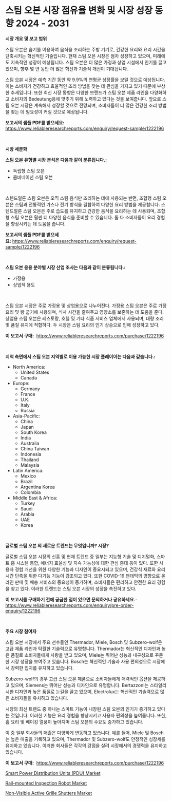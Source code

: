 <p><h1>스팀 오븐 시장 점유율 변화 및 시장 성장 동향 2024 - 2031</h1></p><p><strong>시장 개요 및 보고 범위</strong></p>
<p><p>스팀 오븐은 습기를 이용하여 음식을 조리하는 주방 기기로, 건강한 요리와 요리 시간을 단축시키는 혁신적인 기술입니다. 현재 스팀 오븐 시장은 점차 성장하고 있으며, 미래에도 지속적인 성장이 예상됩니다. 스팀 오븐은 더 많은 가정과 상업 시설에서 인기를 끌고 있으며, 향후 몇 년 동안 더 많은 혁신과 기술적 개선이 기대됩니다.</p><p>스팀 오븐 시장은 예측 기간 동안 약 9.9%의 연평균 성장률을 보일 것으로 예상됩니다. 이는 소비자가 건강하고 효율적인 조리 방법을 찾는 데 관심을 가지고 있기 때문에 부상한 추세입니다. 또한 최신 시장 동향은 다양한 브랜드가 스팀 오븐 제품 라인을 다양화하고 소비자의 Bedeutung응에 맞추기 위해 노력하고 있다는 것을 보여줍니다. 앞으로 스팀 오븐 시장은 계속해서 성장할 것으로 전망되며, 소비자들이 더 많은 건강한 조리 방법을 찾는 데 필요성이 커질 것으로 예상됩니다.</p></p>
<p><strong>보고서의 샘플 PDF를 받으세요:</strong> <a href="https://www.reliableresearchreports.com/enquiry/request-sample/1222196">https://www.reliableresearchreports.com/enquiry/request-sample/1222196</a></p>
<p>&nbsp;</p>
<p><strong>시장 세분화</strong></p>
<p><strong>스팀 오븐 유형별 시장 분석은 다음과 같이 분류됩니다.:</strong></p>
<p><ul><li>독립형 스팀 오븐</li><li>콤비네이션 스팀 오븐</li></ul></p>
<p>&nbsp;</p>
<p><p>스텐드얼론 스팀 오븐은 오직 스팀 음식만 조리하는 데에 사용되는 반면, 조합형 스팀 오븐은 스팀과 전통적인 가스나 전기 방식을 결합하여 다양한 요리 방법을 제공합니다. 스텐드얼론 스팀 오븐은 주로 습도를 유지하고 건강한 음식을 요리하는 데 사용되며, 조합형 스팀 오븐은 훨씬 더 다양한 음식을 준비할 수 있습니다. 둘 다 소비자들이 요리 경험을 향상시키는 데 도움을 줍니다.</p></p>
<p><strong>보고서의 샘플 PDF를 받으세요:</strong>&nbsp;<a href="https://www.reliableresearchreports.com/enquiry/request-sample/1222196">https://www.reliableresearchreports.com/enquiry/request-sample/1222196</a></p>
<p>&nbsp;</p>
<p><strong> 스팀 오븐 응용 분야별 시장 산업 조사는 다음과 같이 분류됩니다.:</strong></p>
<p><ul><li>가정용</li><li>상업적 용도</li></ul></p>
<p>&nbsp;</p>
<p><p>스팀 오븐 시장은 주로 가정용 및 상업용으로 나누어진다. 가정용 스팀 오븐은 주로 가정 요리 및 빵 굽기에 사용되며, 식사 시간을 줄여주고 영양소를 보존하는 데 도움을 준다. 상업용 스팀 오븐은 레스토랑, 호텔 및 기타 식품 서비스 업체에서 사용되며, 대량 조리 및 품질 유지에 적합하다. 두 시장은 스팀 요리의 인기 상승으로 인해 성장하고 있다.</p></p>
<p><strong>이 보고서 구매:</strong>&nbsp; <a href="https://www.reliableresearchreports.com/purchase/1222196">https://www.reliableresearchreports.com/purchase/1222196</a></p>
<p>&nbsp;</p>
<p><strong>지역 측면에서 스팀 오븐 지역별로 이용 가능한 시장 플레이어는 다음과 같습니다.:</strong></p>
<p><ul>
    <li>
        North America:
        <ul>
            <li>United States</li>
            <li>Canada</li>
        </ul>
    </li>
    <li>
        Europe:
        <ul>
            <li>Germany</li>
            <li>France</li>
            <li>U.K.</li>
            <li>Italy</li>
            <li>Russia</li>
        </ul>
    </li>
    <li>
        Asia-Pacific:
        <ul>
            <li>China</li>
            <li>Japan</li>
            <li>South Korea</li>
            <li>India</li>
            <li>Australia</li>
            <li>China Taiwan</li>
            <li>Indonesia</li>
            <li>Thailand</li>
            <li>Malaysia</li>
        </ul>
    </li>
    <li>
        Latin America:
        <ul>
            <li>Mexico</li>
            <li>Brazil</li>
            <li>Argentina Korea</li>
            <li>Colombia</li>
        </ul>
    </li>
    <li>
        Middle East & Africa:
        <ul>
            <li>Turkey</li>
            <li>Saudi</li>
            <li>Arabia</li>
            <li>UAE</li>
            <li>Korea</li>
        </ul>
    </li>
    </ul></p>
<p>&nbsp;</p>
<p><strong>글로벌 스팀 오븐 의 새로운 트렌드는 무엇입니까? 시장?</strong></p>
<p><p>글로벌 스팀 오븐 시장의 신흥 및 현재 트렌드 중 일부는 지능형 기술 및 디지털화, 스마트 홈 시스템 통합, 에너지 효율성 및 지속 가능성에 대한 관심 증대 등이 있다. 또한 사용자 경험 개선을 위한 다양한 기능과 디자인이 중요시되고 있으며, 건강식 재료와 요리시간 단축을 위한 다기능 기능이 강조되고 있다. 또한 COVID-19 팬데믹의 영향으로 온라인 판매 및 배송 서비스의 중요성이 증가하며, 소비자들은 편리하고 안전한 요리 경험을 찾고 있다. 이러한 트렌드는 스팀 오븐 시장의 성장을 촉진하고 있다.</p></p>
<p><strong>이 보고서를 구매하기 전에 궁금한 점이 있으면 문의하거나 공유하세요.</strong>- <a href="https://www.reliableresearchreports.com/enquiry/pre-order-enquiry/1222196">https://www.reliableresearchreports.com/enquiry/pre-order-enquiry/1222196</a></p>
<p>&nbsp;</p>
<p><strong>주요 시장 참여자</strong></p>
<p><p>스팀 오븐 시장에서 주요 선수들인 Thermador, Miele, Bosch 및 Subzero-wolf은 고급 제품 라인과 탁월한 기술력으로 유명합니다. Thermador는 혁신적인 디자인과 높은 품질로 소비자들에게 사랑을 받고 있으며, Miele는 뛰어난 성능과 내구성으로 꾸준한 시장 성장을 보여주고 있습니다. Bosch는 혁신적인 기술과 사용 편의성으로 시장에서 강력한 입지를 유지하고 있습니다.</p><p>Subzero-wolf의 경우 고급 스팀 오븐 제품으로 소비자들에게 매력적인 옵션을 제공하고 있으며, Siemens는 뛰어난 성능과 디자인으로 유명합니다. Bertazzoni는 스타일리시한 디자인과 높은 품질로 눈길을 끌고 있으며, Electrolux는 혁신적인 기술력으로 많은 소비자들을 유치하고 있습니다.</p><p>시장의 최신 트렌드 중 하나는 스마트 기능이 내장된 스팀 오븐의 인기가 증가하고 있다는 것입니다. 이러한 기능은 요리 경험을 향상시키고 사용자 편의성을 높여줍니다. 또한, 홈 요리 및 베이킹 열풍이 높아지며 스팀 오븐의 수요도 증가하고 있습니다.</p><p>이 중 일부 회사들의 매출은 다양하게 변동하고 있습니다. 예를 들어, Miele 및 Bosch는 높은 매출을 기록하고 있으며, Thermador 및 Subzero-wolf도 안정적인 성장세를 유지하고 있습니다. 이러한 회사들은 각각의 강점을 살려 시장에서의 경쟁력을 유지하고 있습니다.</p></p>
<p><strong>이 보고서 구매:</strong>&nbsp;&nbsp;<a href="https://www.reliableresearchreports.com/purchase/1222196">https://www.reliableresearchreports.com/purchase/1222196</a></p>
<p><p><a href="https://view.publitas.com/reportprime-1/smart-power-distribution-units-pdu-market-with-the-goal-of-estimating-the-market-size-and-future-growth-potential-of-various-market-segments-based-on-component-applications-end-user-and-region/">Smart Power Distribution Units (PDU) Market</a></p><p><a href="https://view.publitas.com/reportprime-1/rail-mounted-inspection-robot-market-research-report-unlocks-analysis-on-the-market-financial-status-market-size-and-market-revenue-upto-2030/">Rail-mounted Inspection Robot Market</a></p><p><a href="https://github.com/Glendatilghmankmgz0rbhwpy/Market-Research-Report-List-1/blob/main/non-visible-active-grille-shutters-market.md">Non-Visible Active Grille Shutters Market</a></p></p>
